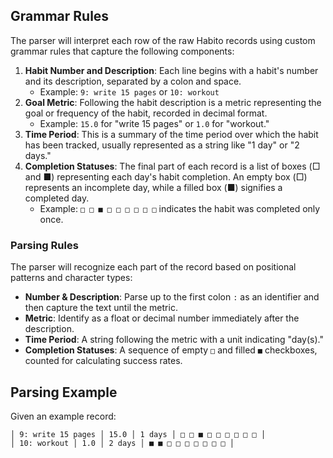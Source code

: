 ## Grammar Rules

The parser will interpret each row of the raw Habito records using custom grammar rules that capture the following components:
1. **Habit Number and Description**: Each line begins with a habit's number and its description, separated by a colon and space.
   - Example: `9: write 15 pages` or `10: workout`
2. **Goal Metric**: Following the habit description is a metric representing the goal or frequency of the habit, recorded in decimal format.
   - Example: `15.0` for "write 15 pages" or `1.0` for "workout."
3. **Time Period**: This is a summary of the time period over which the habit has been tracked, usually represented as a string like "1 day" or "2 days."
4. **Completion Statuses**: The final part of each record is a list of boxes (□ and ■) representing each day's habit completion. An empty box (□) represents an incomplete day, while a filled box (■) signifies a completed day.
   - Example: `□ □ ■ □ □ □ □ □ □` indicates the habit was completed only once.

### Parsing Rules

The parser will recognize each part of the record based on positional patterns and character types:
- **Number & Description**: Parse up to the first colon `:` as an identifier and then capture the text until the metric.
- **Metric**: Identify as a float or decimal number immediately after the description.
- **Time Period**: A string following the metric with a unit indicating "day(s)."
- **Completion Statuses**: A sequence of empty `□` and filled `■` checkboxes, counted for calculating success rates.

## Parsing Example

Given an example record:

```text
│ 9: write 15 pages │ 15.0 │ 1 days │ □ □ ■ □ □ □ □ □ □ │ 
│ 10: workout │ 1.0 │ 2 days │ ■ ■ □ □ □ □ □ □ □ │
```